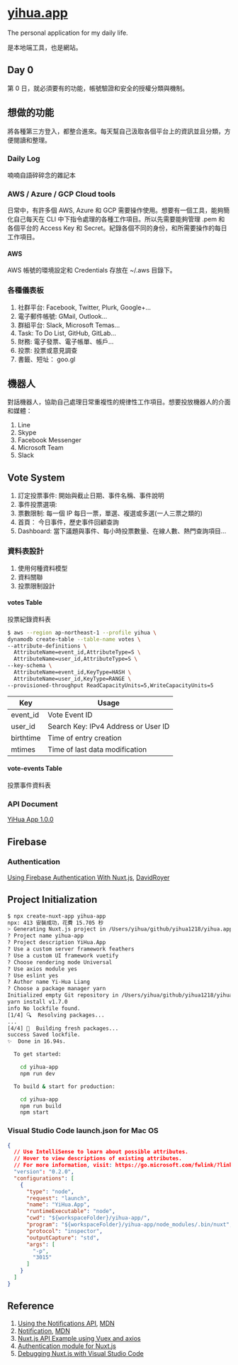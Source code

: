 # [yihua.app](https://yihua.app/)

The personal application for my daily life.

是本地端工具，也是網站。

## Day 0

第 0 日，就必須要有的功能，帳號驗證和安全的授權分類與機制。

## 想做的功能

將各種第三方登入，都整合進來。每天幫自己汲取各個平台上的資訊並且分類，方便閱讀和整理。

### Daily Log

喃喃自語碎碎念的雜記本

### AWS / Azure / GCP Cloud tools

日常中，有許多個 AWS, Azure 和 GCP 需要操作使用。想要有一個工具，能夠簡化自己每天在 CLI 中下指令處理的各種工作項目。所以先需要能夠管理 .pem 和各個平台的 Access Key 和 Secret。紀錄各個不同的身份，和所需要操作的每日工作項目。

#### AWS

AWS 帳號的環境設定和 Credentials 存放在 ~/.aws 目錄下。

### 各種儀表板

1. 社群平台: Facebook, Twitter, Plurk, Google+...
2. 電子郵件帳號: GMail, Outlook...
3. 群組平台: Slack, Microsoft Temas...
4. Task: To Do List, GitHub, GitLab...
5. 財務: 電子發票、電子帳單、帳戶...
6. 投票: 投票或意見調查
7. 書籤、短址： goo.gl

## 機器人

對話機器人，協助自己處理日常重複性的規律性工作項目。想要投放機器人的介面和媒體：

1. Line
2. Skype
3. Facebook Messenger
4. Microsoft Team
5. Slack

## Vote System

1. 訂定投票事件: 開始與截止日期、事件名稱、事件說明
2. 事件投票選項: 
3. 票數限制: 每一個 IP 每日一票，單選、複選或多選(一人三票之類的)
4. 首頁： 今日事件，歷史事件回顧查詢
5. Dashboard: 當下議題與事件、每小時投票數量、在線人數、熱門查詢項目...

### 資料表設計

1. 使用何種資料模型
2. 資料關聯
3. 投票限制設計

#### votes Table

投票紀錄資料表

``` bash
$ aws --region ap-northeast-1 --profile yihua \
dynamodb create-table --table-name votes \
--attribute-definitions \
  AttributeName=event_id,AttributeType=S \
  AttributeName=user_id,AttributeType=S \
--key-schema \
  AttributeName=event_id,KeyType=HASH \
  AttributeName=user_id,KeyType=RANGE \
--provisioned-throughput ReadCapacityUnits=5,WriteCapacityUnits=5
```

Key | Usage
-|-
event_id | Vote Event ID
user_id | Search Key: IPv4 Address or User ID
birthtime | Time of entry creation
mtimes | Time of last data modification

#### vote-events Table

投票事件資料表

### API Document

[YiHua App 1.0.0](https://app.swaggerhub.com/apis/yihua1218/yihua.app/1.0.0)

## Firebase

### Authentication

[Using Firebase Authentication With Nuxt.js](https://www.davidroyer.me/blog/using-firebase-authentication-with-nuxtjs), [DavidRoyer](https://www.davidroyer.me/)

## Project Initialization

``` bash
$ npx create-nuxt-app yihua-app
npx: 413 安裝成功，花費 15.705 秒
> Generating Nuxt.js project in /Users/yihua/github/yihua1218/yihua.app/yihua-app
? Project name yihua-app
? Project description YiHua.App
? Use a custom server framework feathers
? Use a custom UI framework vuetify
? Choose rendering mode Universal
? Use axios module yes
? Use eslint yes
? Author name Yi-Hua Liang
? Choose a package manager yarn
Initialized empty Git repository in /Users/yihua/github/yihua1218/yihua.app/yihua-app/.git/
yarn install v1.7.0
info No lockfile found.
[1/4] 🔍  Resolving packages...
...
[4/4] 📃  Building fresh packages...
success Saved lockfile.
✨  Done in 16.94s.

  To get started:

    cd yihua-app
    npm run dev

  To build & start for production:

    cd yihua-app
    npm run build
    npm start
```

### Visual Studio Code launch.json for Mac OS

``` json
{
  // Use IntelliSense to learn about possible attributes.
  // Hover to view descriptions of existing attributes.
  // For more information, visit: https://go.microsoft.com/fwlink/?linkid=830387
  "version": "0.2.0",
  "configurations": [
    {
      "type": "node",
      "request": "launch",
      "name": "YiHua.App",
      "runtimeExecutable": "node",
      "cwd": "${workspaceFolder}/yihua-app/",
      "program": "${workspaceFolder}/yihua-app/node_modules/.bin/nuxt",
      "protocol": "inspector",
      "outputCapture": "std",
      "args": [
        "-p",
        "3015"
      ]
    }
  ]
}
```

## Reference

1. [Using the Notifications API](https://developer.mozilla.org/en-US/docs/Web/API/Notifications_API/Using_the_Notifications_API), [MDN](https://developer.mozilla.org/en-US/)
2. [Notification](https://developer.mozilla.org/zh-TW/docs/Web/API/notification), [MDN](https://developer.mozilla.org/en-US/)
3. [Nuxt.js API Example using Vuex and axios](https://github.com/davidroyer/nuxt-api-example)
4. [Authentication module for Nuxt.js](https://github.com/nuxt-community/auth-module)
5. [Debugging Nuxt.js with Visual Studio Code](https://codeburst.io/debugging-nuxt-js-with-visual-studio-code-724920140b8f)